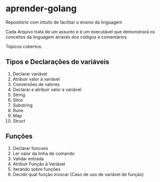 # aprender-golang
Repositório com intuito de facilitar o ensino da linguagem

Cada Arquivo trata de um assunto e é um executável que demonstrará os conceitos da linguagem através dos códigos e comentários

Tópicos cobertos:

## Tipos e Declarações de variáveis
  01. Declarar variável
  02. Atribuir valor à variável
  03. Conversões de valores
  04. Declarar e atribuir valor a variável
  05. String
  06. Slice
  07. Substring
  08. Rune
  09. Map
  10. Struct
## Funções
  01. Declarar funcoes
  02. Ler valor da linha de comando
  03. Validar entrada
  04. Atribuir Função à Variável
  05. Iterando sobre funções
  06. Decidir qual função invocar (Caso de uso de variável de função)
